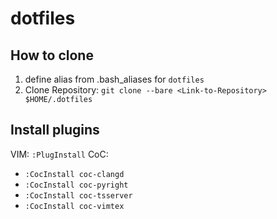 # dotfiles
## How to clone
1. define alias from .bash_aliases for `dotfiles`
2. Clone Repository: `git clone --bare <Link-to-Repository> $HOME/.dotfiles`

## Install plugins
VIM: `:PlugInstall`
CoC: 
- `:CocInstall coc-clangd`
- `:CocInstall coc-pyright`
- `:CocInstall coc-tsserver`
- `:CocInstall coc-vimtex`
